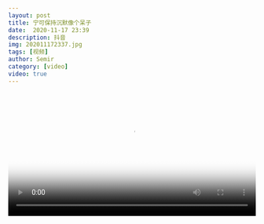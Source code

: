 ```yaml
---
layout: post
title: 宁可保持沉默像个呆子
date:  2020-11-17 23:39
description: 抖音
img: 202011172337.jpg
tags: [视频]
author: Semir
category: [video]
video: true
---
```

<video controls loop preload="auto" poster="/assets/img/202011172337.jpg" width="100%" src="https://oss.xnan.top/%E5%B8%85%E5%93%A5%E8%A7%86%E9%A2%91/Semir/%E5%AE%81%E5%8F%AF%E4%BF%9D%E6%8C%81%E6%B2%89%E9%BB%98%E5%83%8F%E4%B8%AA%E5%91%86%E5%AD%90.mp4"></video>
     
